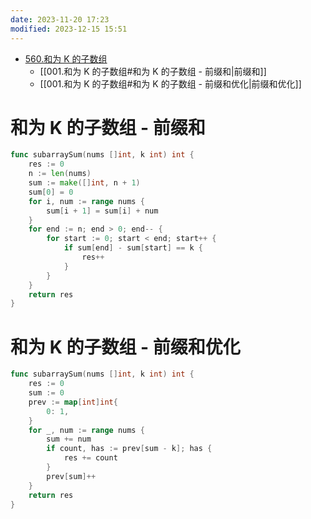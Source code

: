 ```yaml
---
date: 2023-11-20 17:23
modified: 2023-12-15 15:51
---
```


- [560.和为 K 的子数组](https://leetcode.cn/problems/subarray-sum-equals-k/)
	- [[001.和为 K 的子数组#和为 K 的子数组 - 前缀和|前缀和]]
	- [[001.和为 K 的子数组#和为 K 的子数组 - 前缀和优化|前缀和优化]]

# 和为 K 的子数组 - 前缀和
```go
func subarraySum(nums []int, k int) int {
	res := 0
	n := len(nums)
	sum := make([]int, n + 1)
	sum[0] = 0
	for i, num := range nums {
		sum[i + 1] = sum[i] + num
	}
	for end := n; end > 0; end-- {
		for start := 0; start < end; start++ {
			if sum[end] - sum[start] == k {
				res++
			}
		}
	}
	return res
}
```

# 和为 K 的子数组 - 前缀和优化
```go
func subarraySum(nums []int, k int) int {
	res := 0
	sum := 0
	prev := map[int]int{
		0: 1,
	}
	for _, num := range nums {
		sum += num
		if count, has := prev[sum - k]; has {
			res += count
		}
		prev[sum]++
	}
	return res
}
```

